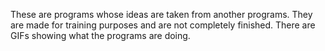 These are programs whose ideas are taken from another programs. 
They are made for training purposes and are not completely finished. 
There are GIFs showing what the programs are doing.
